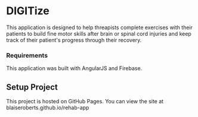 # DIGITize
This application is designed to help threapists complete exercises with their patients to build fine motor skills after brain or spinal cord injuries and keep track of their patient's progress through their recovery.

### Requirements
This application was built with AngularJS and Firebase.

## Setup Project
This project is hosted on GitHub Pages.
You can view the site at blaiseroberts.github.io/rehab-app
